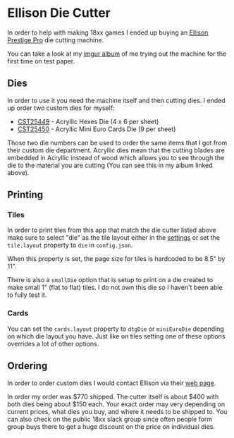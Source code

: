 # Ellison Die Cutter

In order to help with making 18xx games I ended up buying an [Ellison Prestige
Pro](https://www.ellisoneducation.com/19101/ellison-prestige-pro-machine) die
cutting machine.

You can take a look at my [imgur album](https://imgur.com/a/ylTCZ5U) of me
trying out the machine for the first time on test paper.

## Dies

In order to use it you need the machine itself and then cutting dies. I ended up
order two custom dies for myself:

- [CST25449](https://imgur.com/cH9WNHP) - Acryllic Hexes Die (4 x 6 per sheet)
- [CST25450](https://imgur.com/S0ozCYE) - Acryllic Mini Euro Cards Die (9 per sheet)

Those two die numbers can be used to order the same items that I got from their
custom die department. Acryllic dies mean that the cutting blades are embedded
in Acryllic instead of wood which allows you to see through the die to the
material you are cutting (You can see this in my album linked above).

## Printing

### Tiles

In order to print tiles from this app that match the die cutter listed above
make sure to select "die" as the tile layout either in the [settings](?config=true) or set the
`tile.layout` property to `die` in `config.json`.

When this property is set, the page size for tiles is hardcoded to be 8.5" by
11".

There is also a `smallDie` option that is setup to print on a die created to
make small 1" (flat to flat) tiles. I do not own this die so I haven't been able
to fully test it.

### Cards

You can set the `cards.layout` property to `dtgDie` or `miniEuroDie` depending
on which die layout you have. Just like on tiles setting one of these options
overrides a lot of other options.

## Ordering

In order to order custom dies I would contact Ellison via their [web
page](https://www.ellisoneducation.com/contact).

In order my order was $770 shipped. The cutter itself is about $400 with both
dies being about \$150 each. Your exact order may very depending on current
prices, what dies you buy, and where it needs to be shipped to. You can also
check on the public 18xx slack group since often people form group buys there to
get a huge discount on the price on individual dies.
